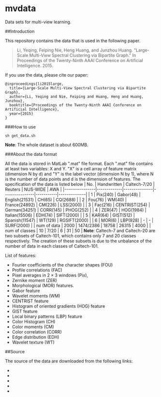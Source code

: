 # mvdata
Data sets for multi-view learning.

##Introduction

This repository contains the data that is used in the following paper. 
>Li, Yeqing, Feiping Nie, Heng Huang, and Junzhou Huang. "Large-Scale Multi-View Spectral Clustering via Bipartite Graph." In Proceedings of the Twenty-Ninth AAAI Conference on Artificial Intelligence. 2015.

If you use  the data, please cite our paper:

	@inproceedings{li2015large,
	  title={Large-Scale Multi-View Spectral Clustering via Bipartite Graph},
	  author={Li, Yeqing and Nie, Feiping and Huang, Heng and Huang, Junzhou},
	  booktitle={Proceedings of the Twenty-Ninth AAAI Conference on Artificial Intelligence},
	  year={2015}
	}

###How to use 

```
sh get_data.sh
```

**Note**: The whole dataset is about 600MB.

###About the data format

All the data is stored in MatLab ".mat" file format. Each ".mat" file contains at least two variables: X and Y. "X" is a cell array of feature matrix (dimension N by d) and "Y" is the label vector (dimension N by 1), where N is the number of data points and d is the dimension of features.
The specification of the data is listed below
| No.            | Handwritten | Caltech-7/20  | Reuters        | NUS-WIDE  | AWA          |
|----------------|-------------|---------------|----------------|-----------|--------------|
| 1              | Pix(240)    | Gabor(48)     | English(21531) | CH(65)    | CQ(2688)     |
| 2              | Fou(76)     | WM(40)        | France(24892)  | CM(226)   | LSS(2000)    |
| 3              | Fac(216)    | CENTRIST(254) | German(34251)  | CORR(145) | PHOG(252)    |
| 4              | ZER(47)     | HOG(1984)     | Italian(15506) | EDH(74)   | SIFT(2000)   |
| 5              | KAR(64)     | GIST(512)     | Spanish(11547) | WT(129)   | RGSIFT(2000) |
| 6              | MOR(6)      | LBP(928)      | -              | -         | SURF(2000)   |
| num of data    | 2000        | 1474/2386     | 18758          | 26315     | 4000         |
| num of classes | 10          | 7/20          | 6              | 31        | 50           |
**Note**: Caltech-7 and Caltech-20 are two subsets of Caltech-101,  which contains only 7 and 20 classes respectively. The creation of these subsets is due to the unbalance of the number of data in each classes of Caltech-101.

List of features:

- Fourier coefficients of the character shapes (FOU)
- Profile correlations (FAC)
- Pixel averages in 2 × 3 windows (Pix), 
- Zernike moment (ZER) 
- Morphological (MOR) features.
- Gabor feature
- Wavelet moments (WM)
- CENTRIST feature
- Histogram of oriented gradients (HOG) feature
- GIST feature
- Local binary patterns (LBP) feature
- Color Histogram (CH) 
- Color moments (CM)
- Color correlation (CORR)
- Edge distribution (EDH)
- Wavelet texture (WT)

##Source

The source of the data are downloaded from the following links:

- [Handwritten]: https://archive.ics.uci.edu/ml/datasets/Multiple+Features
- [Caltech-101]: http://www.vision.caltech.edu/Image_Datasets/Caltech101/
- [Reuters]: https://archive.ics.uci.edu/ml/datasets.html
- [NUS-WIDE-Object]: http://lms.comp.nus.edu.sg/research/NUS-WIDE.htm
- [Animal with attributes (AWA)]: http://attributes.kyb.tuebingen.mpg.de/


